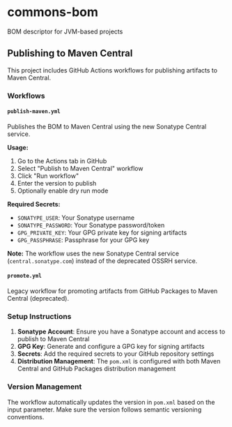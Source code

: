 # commons-bom
BOM descriptor for JVM-based projects

## Publishing to Maven Central

This project includes GitHub Actions workflows for publishing artifacts to Maven Central.

### Workflows

#### `publish-maven.yml`
Publishes the BOM to Maven Central using the new Sonatype Central service.

**Usage:**
1. Go to the Actions tab in GitHub
2. Select "Publish to Maven Central" workflow
3. Click "Run workflow"
4. Enter the version to publish
5. Optionally enable dry run mode

**Required Secrets:**
- `SONATYPE_USER`: Your Sonatype username
- `SONATYPE_PASSWORD`: Your Sonatype password/token
- `GPG_PRIVATE_KEY`: Your GPG private key for signing artifacts
- `GPG_PASSPHRASE`: Passphrase for your GPG key

**Note:** The workflow uses the new Sonatype Central service (`central.sonatype.com`) instead of the deprecated OSSRH service.

#### `promote.yml`
Legacy workflow for promoting artifacts from GitHub Packages to Maven Central (deprecated).

### Setup Instructions

1. **Sonatype Account**: Ensure you have a Sonatype account and access to publish to Maven Central
2. **GPG Key**: Generate and configure a GPG key for signing artifacts
3. **Secrets**: Add the required secrets to your GitHub repository settings
4. **Distribution Management**: The `pom.xml` is configured with both Maven Central and GitHub Packages distribution management

### Version Management

The workflow automatically updates the version in `pom.xml` based on the input parameter. Make sure the version follows semantic versioning conventions.

